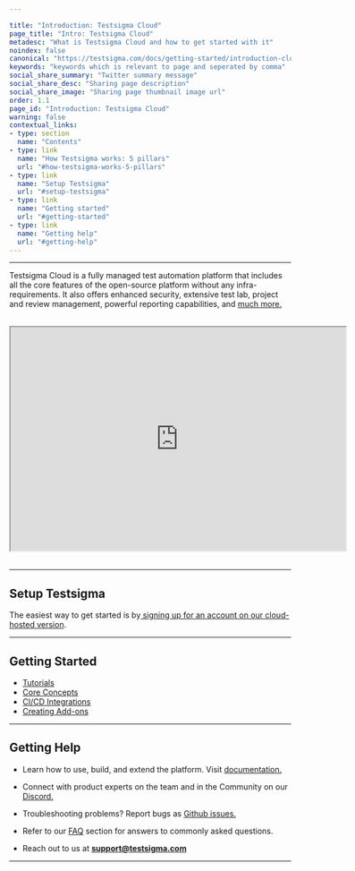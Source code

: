 ```yaml
---

title: "Introduction: Testsigma Cloud"
page_title: "Intro: Testsigma Cloud"
metadesc: "What is Testsigma Cloud and how to get started with it"
noindex: false
canonical: "https://testsigma.com/docs/getting-started/introduction-cloud/"
keywords: "keywords which is relevant to page and seperated by comma"
social_share_summary: "Twitter summary message"
social_share_desc: "Sharing page description"
social_share_image: "Sharing page thumbnail image url"
order: 1.1
page_id: "Introduction: Testsigma Cloud"
warning: false
contextual_links:
- type: section
  name: "Contents"
- type: link
  name: "How Testsigma works: 5 pillars"
  url: "#how-testsigma-works-5-pillars"
- type: link
  name: "Setup Testsigma"
  url: "#setup-testsigma"
- type: link
  name: "Getting started"
  url: "#getting-started"
- type: link
  name: "Getting help"
  url: "#getting-help"
---
```


---

Testsigma Cloud is a fully managed test automation platform that includes all the core features of the open-source platform without any  infra-requirements. It also offers enhanced security, extensive test  lab, project and review management, powerful reporting capabilities, and [much more.](https://testsigma.com/products)


<br>
<iframe src="https://s3.amazonaws.com/static-docs.testsigma.com/new_images/projects/applications/testsigma_overview.mp4" width="600" height="400"></iframe>
 &emsp;


---

## **Setup Testsigma**

The easiest way to get started is by[ signing up for an account on our cloud-hosted version](https://testsigma.com/signup).


---

## **Getting Started**

- [Tutorials](https://testsigma.com/tutorials/getting-started/automate-web-applications/)
- [Core Concepts](https://testsigma.com/docs/test-cases/overview/)
- [CI/CD Integrations](https://testsigma.com/docs/continuous-integration/jenkins/)
- [Creating Add-ons](https://testsigma.com/docs/addons/what-is-an-addon/) 
  
 
---

## **Getting Help**

- Learn how to use, build, and extend the platform. Visit [documentation.](https://testsigma.com/docs/)

- Connect with product experts on the team and in the Community on our [Discord.](https://discord.com/invite/5caWS7R6QX)

- Troubleshooting problems? Report bugs as [Github issues.](https://github.com/testsigmahq/testsigma/issues/)

- Refer to our [FAQ](https://testsigma.com/docs/getting-started/faqs/) section for answers to commonly asked questions.

- Reach out to us at **[support@testsigma.com](mailto:support@testsigma.com)**

---